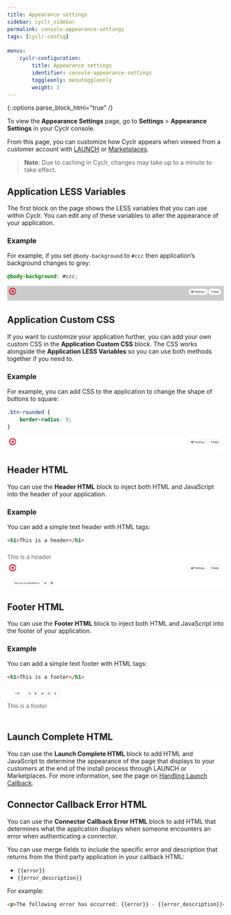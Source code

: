 ```yaml
---
title: Appearance settings
sidebar: cyclr_sidebar
permalink: console-appearance-settings
tags: [cyclr-config]

menus:
    cyclr-configuration:
        title: Appearance settings
        identifier: console-appearance-settings
        toggleonly: menutoggleonly
        weight: 3
---
```

{::options parse_block_html="true" /}
<section class="card">

To view the **Appearance Settings** page, go to **Settings** > **Appearance Settings** in your Cyclr console. 

From this page, you can customize how Cyclr appears when viewed from a customer account with [LAUNCH](launch) or [Marketplaces](marketplaces).

> **Note**: Due to caching in Cyclr, changes may take up to a minute to take effect.

</section>
<section class="card">

## Application LESS Variables

The first block on the page shows the LESS variables that you can use within Cyclr. You can edit any of these variables to alter the appearance of your application. 

### Example

For example, if you set `@body-background` to `#ccc` then application’s background changes to grey:

```css
@body-background: #ccc;
```

![A screenshot of Cyclr with a gray background.](/images/settings-appearance-less.png)

</section>
<section class="card">

## Application Custom CSS

If you want to customize your application further, you can add your own custom CSS in the **Application Custom CSS** block. The CSS works alongside the **Application LESS Variables** so you can use both methods together if you need to.

### Example

For example, you can add CSS to the application to change the shape of buttons to square:

``` css
.btn-rounded {
    border-radius: 0;
}
```

![A screenshot of Cyclr with square buttons.](/images/settings-appearance-css.png)

</section>
<section class="card">

## Header HTML

You can use the **Header HTML** block to inject both HTML and JavaScript into the header of your application. 

### Example

You can add a simple text header with HTML tags:

```html
<h1>This is a header</h1>
```

![A screenshot of the example header text.](/images/settings-appearance-header-html.png)

</section>
<section class="card">

## Footer HTML

You can use the **Footer HTML** block to inject both HTML and JavaScript into the footer of your application. 

### Example

You can add a simple text footer with HTML tags:

``` html
<h1>This is a footer</h1>
```

![A screenshot of the example footer text.](/images/settings-appearance-footer-html.png)

</section>
<section class="card">

## Launch Complete HTML

You can use the **Launch Complete HTML** block to add HTML and JavaScript to determine the appearance of the page that displays to your customers at the end of the install process through LAUNCH or Marketplaces. For more information, see the page on [Handling Launch Callback](handling-callback).

</section>
<section class="card">

## Connector Callback Error HTML

You can use the **Connector Callback Error HTML** block to add HTML that determines what the application displays when someone encounters an error when authenticating a connector.

You can use merge fields to include the specific error and description that returns from the third party application in your callback HTML:

* `{{error}}`
* `{{error_description}}`

For example:

```html
<p>The following error has occurred: {{error}} - {{error_description}}</p>
```

</section>
